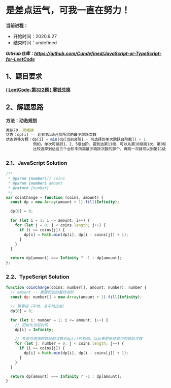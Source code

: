 ﻿# 是差点运气，可我一直在努力！
**当前进程：**

 - 开始时间：2020.6.27 
 - 结束时间：undefined

***GitHub仓库：https://github.com/Cundefined/JavaScript-or-TypeScript-for-LeetCode***



## 1、题目要求
[**( LeetCode-第322题 )  零钱兑换**](https://leetcode-cn.com/problems/coin-change/)
      


## 2、解题思路
**方法：动态规划**
```javascript
类似70. 爬楼梯
状态：dp[i] -- 达到第i级台阶所需的最少跳跃次数
状态转移方程：dp[i] = min(dp[当前台阶i - 可选择的单次跳跃台阶数]) + 1
            例如，单次可跳跃1、2、5级台阶，要到达第11级，可以从第10级跳1次、第9级跳2次，第6级跳5次到达，
            比较选择到达这三个台阶中所需最少跳跃次数的那个，再跳一次就可以到第11级
```


### 2.1、JavaScript Solution

```javascript
/**
 * @param {number[]} coins
 * @param {number} amount
 * @return {number}
 */
var coinChange = function (coins, amount) {
  const dp = new Array(amount + 1).fill(Infinity);

  dp[0] = 0;

  for (let i = 1; i <= amount; i++) {
    for (let j = 0; j < coins.length; j++) {
      if (i >= coins[j]) {
        dp[i] = Math.min(dp[i], dp[i - coins[j]] + 1);
      }
    }
  }

  return dp[amount] === Infinity ? -1 : dp[amount];
};
```

### 2.2、TypeScript Solution

```javascript
function coinChange(coins: number[], amount: number): number {
  // amount -- 需要到达的最终台阶
  const dp: number[] = new Array(amount + 1).fill(Infinity);

  // 第零级（平地，从平地出发）
  dp[0] = 0;

  for (let i: number = 1; i <= amount; i++) {
    // 初始化当前台阶
    dp[i] = Infinity;

    // 考虑可选择的跳跃的次数对dp[i]的影响，以此来更新成最少的跳跃次数
    for (let j: number = 0; j < coins.length; j++) {
      if (i >= coins[j]) {
        dp[i] = Math.min(dp[i], dp[i - coins[j]] + 1);
      }
    }
  }

  return dp[amount] === Infinity ? -1 : dp[amount];
}
```

